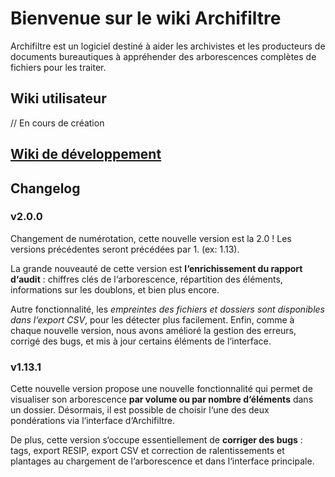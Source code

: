 # Bienvenue sur le wiki Archifiltre

Archifiltre est un logiciel destiné à aider les archivistes et les producteurs de documents bureautiques à appréhender des arborescences complètes de fichiers pour les traiter.

## Wiki utilisateur

// En cours de création

## [Wiki de développement](https://github.com/SocialGouv/archifiltre/wiki/Wiki-de-d%C3%A9veloppement)

## Changelog

### v2.0.0

Changement de numérotation, cette nouvelle version est la 2.0 ! Les versions précédentes seront précédées par 1. (ex: 1.13).

La grande nouveauté de cette version est **l‘enrichissement du rapport d‘audit** : chiffres clés de l‘arborescence, répartition des éléments, informations sur les doublons, et bien plus encore.

Autre fonctionnalité, les *empreintes des fichiers et dossiers sont disponibles dans l‘export CSV*, pour les détecter plus facilement. Enfin, comme à chaque nouvelle version, nous avons amélioré la gestion des erreurs, corrigé des bugs, et mis à jour certains éléments de l‘interface.

### v1.13.1

Cette nouvelle version propose une nouvelle fonctionnalité qui permet de visualiser son arborescence **par volume ou par nombre d‘éléments** dans un dossier. Désormais, il est possible de choisir l‘une des deux pondérations via l‘interface d‘Archifiltre.

De plus, cette version s‘occupe essentiellement de **corriger des bugs** : tags, export RESIP, export CSV et correction de ralentissements et plantages au chargement de l‘arborescence et dans l‘interface principale.
